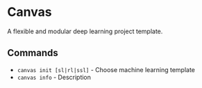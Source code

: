 # Canvas

A flexible and modular deep learning project template.

## Commands

* `canvas init [sl|rl|ssl]` - Choose machine learning template
* `canvas info` - Description
